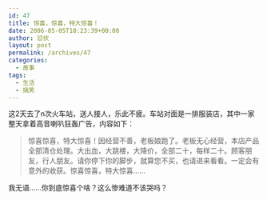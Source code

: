 ```yaml
---
id: 47
title: 惊喜，惊喜，特大惊喜！
date: 2006-05-05T18:23:39+00:00
author: 愆伏
layout: post
permalink: /archives/47
categories:
  - 故事
tags:
  - 生活
  - 搞笑
---
```

这2天去了n次火车站，送人接人，乐此不疲。车站对面是一排服装店，其中一家整天拿着高音喇叭狂轰广告，内容如下：
  
> 惊喜惊喜，特大惊喜！因经营不善，老板娘跑了。老板无心经营，本店产品全部清仓处理。大出血，大跳楼，大降价，全部二十，每样二十。顾客朋友，行人朋友。请你停下你的脚步，就算您不买，也请进来看看。一定会有意外的收获。惊喜惊喜，特大惊喜……

我无语……你到底惊喜个啥？这么惨难道不该哭吗？